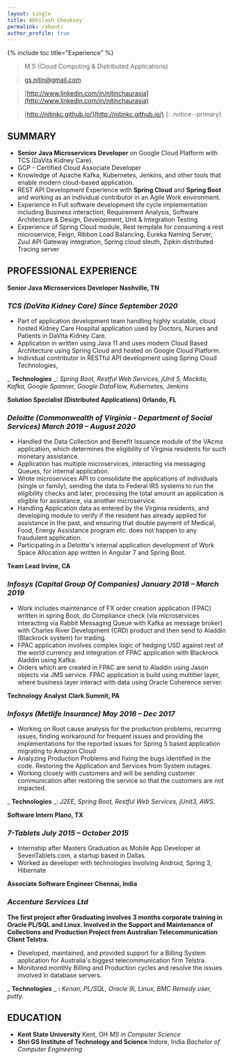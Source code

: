 ```yaml
---
layout: single
title: Abhilash Chouksey
permalink: /about/
author_profile: true
---
```

{% include toc title="Experience" %}


>M.S (Cloud Computing & Distributed Applications) 

>[gs.nitin@gmail.com](mailto:gs.nitin@gmail.com)

> [http://www.linkedin.com/in/nitinchaurasia](http://www.linkedin.com/in/nitinchaurasia)

>[http://nitinkc.github.io/](http://nitinkc.github.io/)
{: .notice--primary}



## SUMMARY

- **Senior Java Microservices Developer** on Google Cloud Platform with TCS (DaVita Kidney Care).
- GCP - Certified Cloud Associate Developer
- Knowledge of Apache Kafka, Kubernetes, Jenkins, and other tools that enable modern cloud-based application.
- REST API Development Experience with **Spring Cloud** and **Spring Boot** and working as an individual contributor in an Agile Work environment.
- Experience in Full software development life cycle implementation including Business interaction, Requirement Analysis, Software Architecture &amp; Design, Development, Unit &amp; Integration Testing
- Experience of Spring Cloud module, Rest template for consuming a rest microservice, Feign, Ribbon Load Balancing, Eureka Naming Server, Zuul API Gateway integration, Spring cloud sleuth, Zipkin distributed Tracing server

## PROFESSIONAL EXPERIENCE

**Senior Java Microservices Developer**  **Nashville, TN**
### _TCS (DaVita Kidney Care) Since September 2020_

- Part of application development team handling highly scalable, cloud hosted Kidney Care Hospital application used by Doctors, Nurses and Patients in DaVita Kidney Care.
- Application in written using Java 11 and uses modern Cloud Based Architecture using Spring Cloud and hosted on Google Cloud Platform.
- Individual contributor in RESTful API development using Spring Cloud Technologies,

_ **Technologies** _: _Spring Boot, Restful Web Services, jUnit 5, Mockito, Kafka, Google Spanner, Google DataFlow, Kubernetes,_ Jenkins

**Solution Specialist (Distributed Applications)**  **Orlando, FL**

### _Deloitte (Commonwealth of Virginia - Department of Social Services) March 2019 – August 2020_

- Handled the Data Collection and Benefit Issuance module of the VAcms application, which determines the eligibility of Virginia residents for such monetary assistance.
- Application has multiple microservices, interacting via messaging Queues, for internal application.
- Wrote microservices API to consolidate the applications of individuals (single or family), sending the data to Federal IRS systems to run the eligibility checks and later, processing the total amount an application is eligible for assistance, via another microservice.
- Handling Application data as entered by the Virginia residents, and developing module to verify if the resident has already applied for assistance in the past, and ensuring that double payment of Medical, Food, Energy Assistance program etc. does not happen to any fraudulent application.
- Participating in a Deloitte&#39;s internal application development of Work Space Allocation app written in Angular 7 and Spring Boot.

**Team Lead**  **Irvine, CA**

### _Infosys (Capital Group Of Companies) January 2018 – March 2019_

- Work includes maintenance of FX order creation application (FPAC) written in spring Boot, do Compliance check (via microservices interacting via Rabbit Messaging Queue with Kafka as message broker) with Charles River Development (CRD) product and then send to Aladdin (Blackrock system) for trading.
- FPAC application involves complex logic of hedging USD against rest of the world currency and integration of FPAC application with Blackrock Aladdin using Kafka.
- Orders which are created in FPAC are send to Aladdin using Jason objects via JMS service. FPAC application is build using multitier layer, where business layer interact with data using Oracle Coherence server.

**Technology Analyst**  **Clark Summit, PA**

### _Infosys (Metlife Insurance) May 2016 – Dec 2017_

- Working on Root cause analysis for the production problems, recurring issues, finding workaround for frequent issues and providing the implementations for the reported issues for Spring 5 based application migrating to Amazon Cloud
- Analyzing Production Problems and fixing the bugs identified in the code. Restoring the Application and Services from System outages.
- Working closely with customers and will be sending customer communication after restoring the service so that the customers are not impacted.

_ **Technologies** _: _J2EE, Spring Boot, Restful Web Services, jUnit3, AWS._

**Software Intern Plano, TX**

### _7-Tablets July 2015 – October 2015_

- Internship after Masters Graduation as Mobile App Developer at SevenTablets.com, a startup based in Dallas.
- Worked as developer with technologies involving Android, Spring 3, Hibernate

**Associate Software Engineer Chennai, India**

### _Accenture Services Ltd_

**The first project after Graduating involves 3 months corporate training in Oracle PL/SQL and Linux. Involved in the Support and Maintenance of Collections and Production Project from Australian Telecommunication Client Telstra.**

- Developed, maintained, and provided support for a Billing System application for Australia&#39;s biggest telecommunication firm Telstra.
- Monitored monthly Billing and Production cycles and resolve the issues involved in database servers.

_ **Technologies** _ **:** _Kenan, PL/SQL, Oracle 9i, Linux, BMC Remedy user, putty._

## EDUCATION

- **Kent State University** Kent, OH _MS in Computer Science_
- **Shri GS Institute of Technology and Science** Indore, India _Bachelor of Computer Engineering_